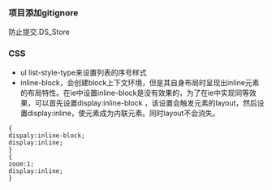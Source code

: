 ### 项目添加gitignore
 防止提交.DS_Store
### CSS
 
 * ul list-style-type来设置列表的序号样式
 * inline-block，会创建block上下文环境，但是其自身布局时呈现出inline元素的布局特性。在ie中设置inline-block是没有效果的，为了在ie中实现同等效果，可以首先设置display:inline-block ，该设置会触发元素的layout，然后设置display:inline，使元素成为内联元素。同时layout不会消失。
 
 ```
 {
 dispaly:inline-block;
 display:inline;
 }
 {
 zoom:1;
 display:inline;
 }
 ```
 
